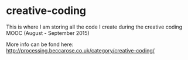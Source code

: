 # creative-coding 
This is where I am storing all the code I create during the creative coding MOOC (August - September 2015)

More info can be fond here: http://processing.beccarose.co.uk/category/creative-coding/
